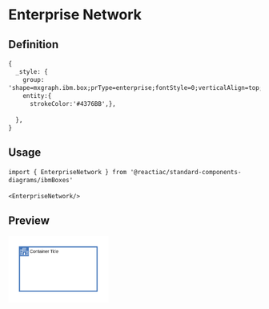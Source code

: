 # Enterprise Network

## Definition

```
{
  _style: {
    group: 'shape=mxgraph.ibm.box;prType=enterprise;fontStyle=0;verticalAlign=top;align=left;spacingLeft=32;spacingTop=4;fillColor=none;rounded=0;whiteSpace=wrap;html=1;strokeColor=#4376BB;strokeWidth=3;dashed=0;container=1;spacing=-4;collapsible=0;expand=0;recursiveResize=0;',
    entity:{
      strokeColor:'#4376BB',},
    
  },
}
```

## Usage

```
import { EnterpriseNetwork } from '@reactiac/standard-components-diagrams/ibmBoxes'

<EnterpriseNetwork/>
```

## Preview

<img src="./enterprise-network.png" width="200"/>
